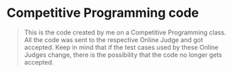 # Competitive Programming code

> This is the code created by me on a Competitive Programming class.
> All the code was sent to the respective Online Judge and got accepted. Keep in mind that if the test cases used by these Online Judges change, there is the possibility that
> the code no longer gets accepted.
